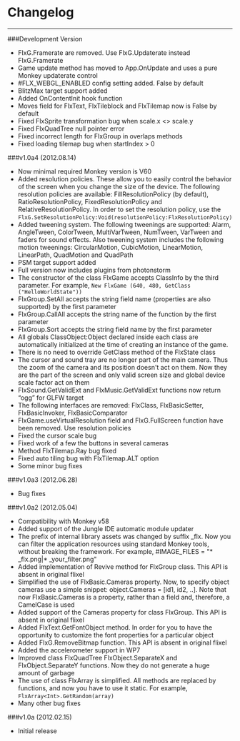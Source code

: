 Changelog
=
______________________________________________________
###Development Version
* FlxG.Framerate are removed. Use FlxG.Updaterate instead FlxG.Framerate
* Game update method has moved to App.OnUpdate and uses a pure Monkey updaterate control
* #FLX_WEBGL_ENABLED config setting added. False by default
* BlitzMax target support added
* Added OnContentInit hook function
* Moves field for FlxText, FlxTileblock and FlxTilemap now is False by default
* Fixed FlxSprite transformation bug when scale.x <> scale.y
* Fixed FlxQuadTree null pointer error
* Fixed incorrect length for FlxGroup in overlaps methods
* Fixed loading tilemap bug when startIndex > 0

###v1.0a4 (2012.08.14)
* Now minimal required Monkey version is V60
* Added resolution policies. These allow you to easily control the behavior of the screen when you change the size of the device. The following resolution policies are available: FillResolutionPolicy (by default), RatioResolutionPolicy, FixedResolutionPolicy and RelativeResolutionPolicy. In order to set the resolution policy, use the `FlxG.SetResolutionPolicy:Void(resolutionPolicy:FlxResolutionPolicy)`
* Added tweening system. The following tweenings are supported: Alarm, AngleTween, ColorTween, MultiVarTween, NumTween, VarTween and faders for sound effects. Also tweening system includes the following motion tweenings: CircularMotion, CubicMotion, LinearMotion, LinearPath, QuadMotion and QuadPath
* PSM target support added
* Full version now includes plugins from photonstorm
* The constructor of the class FlxGame accepts ClassInfo by the third parameter. For example, `New FlxGame (640, 480, GetClass ("HelloWorldState"))`
* FlxGroup.SetAll accepts the string field name (properties are also supported) by the first parameter 
* FlxGroup.CallAll accepts the string name of the function by the first parameter 
* FlxGroup.Sort accepts the string field name by the first parameter
* All globals ClassObject:Object declared inside each class are automatically initialized at the time of creating an instance of the game.
* There is no need to override GetClass method of the FlxState class
* The cursor and sound tray are no longer part of the main camera. Thus the zoom of the camera and its position doesn't act on them. Now they are the part of the screen and only valid screen size and global device scale factor act on them
* FlxSound.GetValidExt and FlxMusic.GetValidExt functions now return “ogg” for GLFW target
* The following interfaces are removed: FlxClass, FlxBasicSetter, FlxBasicInvoker, FlxBasicComparator
* FlxGame.useVirtualResolution field and FlxG.FullScreen function have been removed. Use resolution policies
* Fixed the cursor scale bug
* Fixed work of a few the buttons in several cameras
* Method FlxTilemap.Ray bug fixed
* Fixed auto tiling bug with FlxTilemap.ALT option
* Some minor bug fixes

###v1.0a3 (2012.06.28)
* Bug fixes

###v1.0a2 (2012.05.04)
* Compatibility with Monkey v58
* Added support of the Jungle IDE automatic module updater
* The prefix of internal library assets was changed by suffix _flx. Now you can filter the application resources using standard Monkey tools, without breaking the framework. For example, #IMAGE_FILES = "* _flx.png|* _your_filter.png"
* Added implementation of Revive method for FlxGroup class. This API is absent in original flixel
* Simplified the use of FlxBasic.Cameras property. Now, to specify object cameras use a simple snippet: object.Cameras = [id1, id2, ..]. Note that now FlxBasic.Cameras is a property, rather than a field and, therefore, a CamelCase is used
* Added support of the Cameras property for class FlxGroup. This API is absent in original flixel
* Added FlxText.GetFontObject method. In order for you to have the opportunity to customize the font properties for a particular object
* Added FlxG.RemoveBitmap function. This API is absent in original flixel
* Added the accelerometer support in WP7
* Improved class FlxQuadTree FlxObject.SeparateX and FlxObject.SeparateY functions. Now they do not generate a huge amount of garbage
* The use of class FlxArray is simplified. All methods are replaced by functions, and now you have to use it static. For example, `FlxArray<Int>.GetRandom(array)`
* Many other bug fixes 

###v1.0a (2012.02.15)
* Initial release